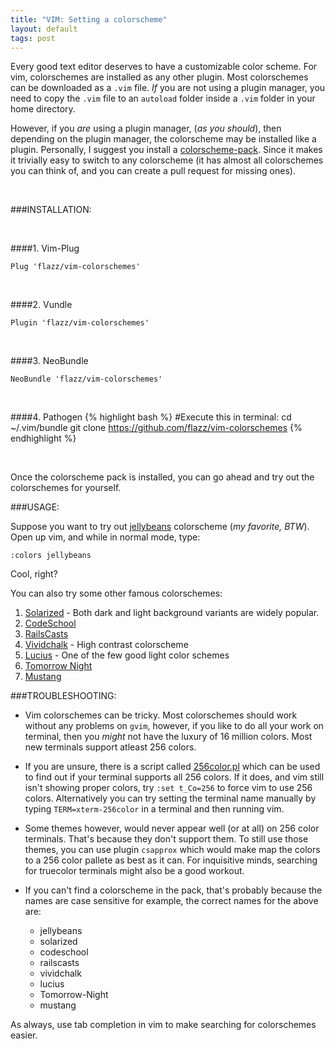 ```yaml
---
title: "VIM: Setting a colorscheme"
layout: default
tags: post
---
```


Every good text editor deserves to have a customizable color scheme.
For vim, colorschemes are installed as any other plugin. Most colorschemes
can be downloaded as a `.vim` file. _If_ you are not using a plugin manager,
you need to copy the `.vim` file to an `autoload` folder inside a `.vim` folder
in your home directory.

However, if you _are_ using a plugin manager, (_as you should_), then depending
on the plugin manager, the colorscheme may be installed like a plugin. Personally,
I suggest you install a [colorscheme-pack](http://github.com/flazz/vim-colorschemes).
Since it makes it trivially easy to switch to any colorscheme (it has almost all
colorschemes you can think of, and you can create a pull request for missing ones).

<br />

###INSTALLATION:

<br />

####1. Vim-Plug
```
Plug 'flazz/vim-colorschemes'
```

<br />

####2. Vundle
```
Plugin 'flazz/vim-colorschemes'
```

<br />

####3. NeoBundle
```
NeoBundle 'flazz/vim-colorschemes'
```

<br />

####4. Pathogen
{% highlight bash %}
#Execute this in terminal:
cd ~/.vim/bundle
git clone https://github.com/flazz/vim-colorschemes
{% endhighlight %}

<br />

Once the colorscheme pack is installed, you can go ahead and try out
the colorschemes for yourself.

###USAGE:

Suppose you want to try out [jellybeans](http://github.com/nanotech/jellybeans.vim) colorscheme (_my favorite, BTW_).
Open up vim, and while in normal mode, type:

```
:colors jellybeans
```

Cool, right?

You can also try some other famous colorschemes:

1. [Solarized](http://github.com/altercation/vim-colors-solarized) - Both dark and light
background variants are widely popular.
2. [CodeSchool](https://github.com/29decibel/codeschool-vim-theme)
3. [RailsCasts](https://github.com/jgdavey/vim-railscasts)
4. [Vividchalk](https://github.com/tpope/vim-vividchalk) - High contrast colorscheme
5. [Lucius](https://github.com/jonathanfilip/vim-lucius) - One of the few good light color schemes
6. [Tomorrow Night](https://github.com/squarefrog/tomorrow-night.vim)
7. [Mustang](https://github.com/squarefrog/tomorrow-night.vim)


###TROUBLESHOOTING:

* Vim colorschemes can be tricky. Most colorschemes should work without any problems on
`gvim`, however, if you like to do all your work on terminal, then you _might_ not have
the luxury of 16 million colors. Most new terminals support atleast 256 colors.

* If you are unsure, there is a script called
[256color.pl](http://www.google.com/search?q=256color.pl) which can be used to find out
if your terminal supports all 256 colors. If it does, and vim still isn't showing
proper colors, try `:set t_Co=256` to force vim to use 256 colors. Alternatively
you can try setting the terminal name manually by typing `TERM=xterm-256color` in
a terminal and then running vim.

* Some themes however, would never appear well (or at all) on 256 color terminals.
That's because they don't support them. To still use those themes, you can use
plugin `csapprox` which would make map the colors to a 256 color pallete as best
as it can. For inquisitive minds, searching for truecolor terminals might also be a good
workout.

* If you can't find a colorscheme in the pack, that's probably because the names are
case sensitive for example, the correct names for the above are:

    - jellybeans
    - solarized
    - codeschool
    - railscasts
    - vividchalk
    - lucius
    - Tomorrow-Night
    - mustang

As always, use tab completion in vim to make searching for colorschemes easier.


<br />

